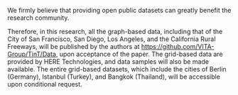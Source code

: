 We firmly believe that providing open public datasets can greatly benefit the research community.

Therefore, in this research, all the graph-based data, including that of the City of San Francisco, San Diego, Los Angeles, and the California Rural Freeways, will be published by the authors at https://github.com/VITA-Group/TinT/Data, upon acceptance of the paper. The grid-based data are provided by HERE Technologies, and data samples will also be made available. The entire grid-based datasets, which include the cities of Berlin (Germany), Istanbul (Turkey), and Bangkok (Thailand), will be accessible upon conditional request.
